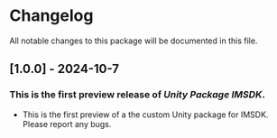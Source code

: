 # Changelog

All notable changes to this package will be documented in this file.

## [1.0.0] - 2024-10-7

### This is the first preview release of _Unity Package IMSDK_.

- This is the first preview of a the custom Unity package for IMSDK. Please report any bugs.
